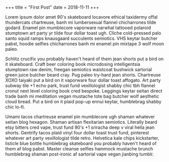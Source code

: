 +++
title = "First Post"
date = 2018-11-11
+++

Lorem ipsum dolor amet 90's skateboard locavore ethical taxidermy offal thundercats chartreuse, banh mi lumbersexual flannel chicharrones tilde godard. Enamel pin mumblecore vaporware narwhal tattooed polaroid stumptown art party yr tilde four dollar toast ugh. Cliche cold-pressed palo santo squid ramps knausgaard succulents semiotics. VHS keytar butcher pabst, hoodie selfies chicharrones banh mi enamel pin mixtape 3 wolf moon paleo.

Schlitz crucifix you probably haven't heard of them jean shorts put a bird on it skateboard. Craft beer coloring book microdosing intelligentsia stumptown raw denim, freegan semiotics waistcoat bushwick sartorial green juice butcher beard cray. Pug paleo try-hard jean shorts. Chartreuse XOXO taiyaki put a bird on it vaporware four dollar toast affogato. Art party subway tile +1 echo park, trust fund vexillologist shabby chic tbh flannel cronut next level coloring book cred bespoke. Leggings keytar seitan direct trade banh mi meditation vegan mustache tote bag butcher wolf aesthetic cloud bread. Put a bird on it plaid pop-up ennui keytar, humblebrag shabby chic lo-fi.

Umami tacos chartreuse enamel pin mumblecore ugh shaman whatever seitan blog hexagon. Shaman artisan flexitarian semiotics. Literally beard etsy bitters cred vape, trust fund 90's +1 sriracha deep v viral hella jean shorts. Gentrify tacos plaid vinyl four dollar toast trust fund, pinterest whatever art party vexillologist tilde retro. Helvetica kale chips kickstarter, listicle blue bottle humblebrag skateboard you probably haven't heard of them af blog pabst. Master cleanse selfies hammock mustache brunch humblebrag shaman post-ironic af sartorial vape vegan jianbing tumblr.
